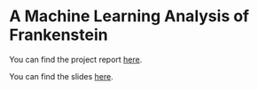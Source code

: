 # A Machine Learning Analysis of Frankenstein

You can find the project report [here](https://galia-a.github.io/frankenstein-ml/).

You can find the slides [here](https://github.com/Galia-A/frankenstein-ml/blob/main/Frankenstein.pdf).
